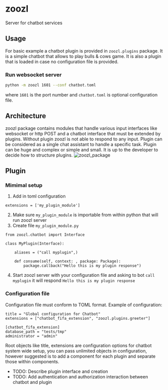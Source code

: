 # zoozl

Server for chatbot services

## Usage

For basic example a chatbot plugin is provided in `zoozl.plugins` package. It is a simple chatbot that allows to play bulls & cows game. It is also a plugin that is loaded in case no configuration file is provided.

### Run websocket server

```bash
python -m zoozl 1601 --conf chatbot.toml
```
where `1601` is the port number and `chatbot.toml` is optional configuration file.

## Architecture

zoozl package contains modules that handle various input interfaces like websocket or http POST and a chatbot interface that must be extended by plugins. Without plugin zoozl is not able to respond to any input. Plugin can be considered as a single chat assistant to handle a specific task. Plugin can be huge and complex or simple and small. It is up to the developer to decide how to structure plugins.
![zoozl_package](docs/images/zoozl_package.svg)


## Plugin

### Mimimal setup

1. Add in toml configuration
```
extensions = ['my_plugin_module']
```
2. Make sure `my_plugin_module` is importable from within python that will run zoozl server
3. Create file `my_plugin_module.py`
```
from zoozl.chatbot import Interface

class MyPlugin(Interface):

    aliases = ("call myplugin",)

    def consume(self, context: , package: Package):
        package.callback("Hello this is my plugin response")
```
4. Start zoozl server with your configuration file and asking to bot `call myplugin` it will respond `Hello this is my plugin response`

### Configuration file

Configuration file must conform to TOML format. Example of configuration:
```
title = "Global configuration for Chatbot"
extensions = ["chatbot_fifa_extension", "zoozl.plugins.greeter"]

[chatbot_fifa_extension]
database_path = "tests/tmp"
administrator = "admin"
```

Root objects like title, extensions are configuration options for chatbot system wide setup, you can pass unlimited objects in configuration, however suggested is to add a component for each plugin and separate those within components.


* TODO: Describe plugin interface and creation
* TODO: Add authentication and authorization interaction between chatbot and plugin
